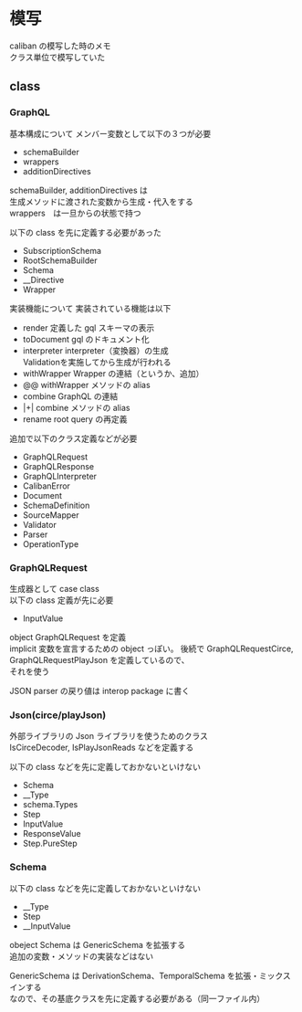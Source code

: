 # 模写

caliban の模写した時のメモ  
クラス単位で模写していた

## class

### GraphQL

基本構成について
メンバー変数として以下の３つが必要
- schemaBuilder
- wrappers
- additionDirectives

schemaBuilder, additionDirectives は  
生成メソッドに渡された変数から生成・代入をする  
wrappers　は一旦からの状態で持つ


以下の class を先に定義する必要があった
- SubscriptionSchema
- RootSchemaBuilder
- Schema
- __Directive
- Wrapper

実装機能について
実装されている機能は以下
- render
  定義した gql スキーマの表示
- toDocument
  gql のドキュメント化
- interpreter
  interpreter（変換器）の生成  
  Validationを実施してから生成が行われる
- withWrapper
  Wrapper の連結（というか、追加）
- @@
  withWrapper メソッドの alias
- combine
  GraphQL の連結
- |+|
  combine メソッドの alias
- rename
  root query の再定義

追加で以下のクラス定義などが必要
- GraphQLRequest
- GraphQLResponse
- GraphQLInterpreter
- CalibanError
- Document
- SchemaDefinition
- SourceMapper
- Validator
- Parser
- OperationType

### GraphQLRequest

生成器として case class  
以下の class 定義が先に必要
- InputValue

object GraphQLRequest を定義  
implicit 変数を宣言するための object っぽい。
後続で GraphQLRequestCirce, GraphQLRequestPlayJson を定義しているので、  
それを使う

JSON parser の戻り値は interop package に書く

### Json(circe/playJson)

外部ライブラリの Json ライブラリを使うためのクラス  
IsCirceDecoder, IsPlayJsonReads などを定義する  

以下の class などを先に定義しておかないといけない  
- Schema
- __Type
- schema.Types
- Step
- InputValue
- ResponseValue
- Step.PureStep

### Schema

以下の class などを先に定義しておかないといけない
- __Type
- Step
- __InputValue

obeject Schema は GenericSchema を拡張する  
追加の変数・メソッドの実装などはない  

GenericSchema は DerivationSchema、TemporalSchema を拡張・ミックスインする  
なので、その基底クラスを先に定義する必要がある（同一ファイル内）  

